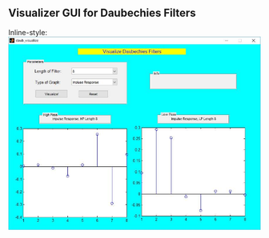 ## Visualizer GUI for Daubechies Filters

Inline-style: 
![alt text](https://github.com/Souloist/Projects/blob/master/solutions/Daubechies_Filters/daubVisualizer/GUI%20Example.png "Visualizer")
